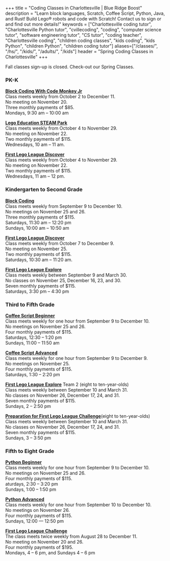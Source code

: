 +++
title = "Coding Classes in Charlottesville | Blue Ridge Boost"
description = "Learn block languages, Scratch, Coffee Script, Python, Java, and Rust! Build Lego&reg; robots and code with Scratch! Contact us to sign or and find out more details!"
keywords = ["Charlottesville coding tutor", "Charlottesville Python tutor", "cvillecoding", "coding", "computer science tutor", "software engineering tutor", "CS tutor", "coding teacher", "Charlottesville coding", "children coding classes", "kids coding", "kids Python", "children Python", "children coding tutor"]
aliases=["/classes/", "/hs/", "/kids/", "/adults/", "/kids"]
header = "Spring Coding Classes in Charlottesville"
+++


<div class="container">
    <div class="row  justify-content-center">
        <div class="col">
            <div class="vstack gap-3 px-2 pb-2 text-center">  
                <div class="px-2 darknote">
                    Fall classes sign-up is closed. Check-out our Spring Classes.
                </div>
            </div>
        </div>
    </div>
    <div class="row"> 
        <div class="col">
            <div class="container text-center">
                <div class="row">
                    <div class="col-sm">
                        <h3>PK-K</h3>
                        <p>
                        <a href="/class/coding/preschool-block-coding"><b>Block Coding With Code Monkey Jr</b></a><br>
                        Class meets weekly from October 2 to December 11. <br>
                        No meeting on November 20.<br>
                        Three monthly payments of $85.<br>
                        Mondays, 9:30 am &ndash; 10:00 am</p> 
                        <p><a href="/class/coding/steam-park"><b>Lego Education STEAM Park</b></a><br>
                        Class meets weekly from October 4 to November 29. <br>
                        No meeting on November 22.<br>
                        Two monthly payments of $115. <br>
                        Wednesdays, 10 am &ndash; 11 am.</p> 
                        <p><a href="/class/coding/fll-discover"><b>First Lego League Discover</b></a><br>
                        Class meets weekly from October 4 to November 29. <br>
                        No meeting on November 22.<br>
                        Two monthly payments of $115. <br>
                        Wednesdays, 11 am &ndash; 12 pm.</p> 
                    </div>
                    <div class="col-sm">
                        <h3>Kindergarten to Second Grade</h3>
                        <p><a href="/class/coding/kids-block-coding"><b>Block Coding</b></a><br>
                        Class meets weekly from September 9 to December 10.<br>
                        No meetings on November 25 and 26.<br>
                        Three monthly payments of $115.<br>
                        Saturdays, 11:30 am &ndash; 12:20 pm<br>
                        Sundays, 10:00 am &ndash; 10:50 am</p>
                        <a href="/class/coding/fll-discover"><b>First Lego League Discover </b></a><br>
                        Class meets weekly from October 7 to December 9. <br>
                        No meeting on November 25.<br>
                        Two monthly payments of $115. <br>
                        Saturdays, 10:30 am &ndash; 11:20 am.</p>
                        <p><a href="/class/coding/fll-explore"><b>First Lego League Explore</b></a><br>
                        Class meets weekly between September 9 and March 30.<br>
                        No classes on November 25, December 16, 23, and 30. <br>
                        Seven monthly payments of $115.<br>
                        Saturdays, 3:30 pm &ndash; 4:30 pm</p>
                    </div>
                </div>
                <div class="row">
                    <div class="col-sm">
                        <h3>Third to Fifth Grade</h3>
                            <p></p>
                            <a href="/class/coding/tweens-coffee-script"><b>Coffee Script Beginner</b></a> <br>
                            Class meets weekly for one hour from September 9 to December 10.<br>
                            No meetings on November 25 and 26.<br>
                            Four monthly payments of $115.<br>
                            Saturdays, 12:30 &ndash; 1:20 pm<br>
                            Sundays, 11:00 &ndash; 11:50 am</p>
                            <a href="/class/coding/tweens-coffee-script"><b>Coffee Script Advanced</b></a> <br>
                            Class meets weekly for one hour from September 9 to December 9.<br>
                            No meetings on November 25.<br>
                            Four monthly payments of $115.<br>
                            Saturdays, 1:30 &ndash; 2:20 pm<br> 
                            </p>
                            <p><a href="/class/coding/fll-explore"><b>First Lego League Explore</b></a> Team 2 (eight to ten-year-olds)<br>
                            Class meets weekly between September 10 and March 31.<br>
                            No classes on November 26, December 17, 24, and 31. <br>
                            Seven monthly payments of $115.<br>
                            Sundays, 2 &ndash; 2:50 pm</p>
                            <p><a href="/class/coding/fll-challenge"><b>Preparation for First Lego League Challenge</b></a>(eight to ten-year-olds)<br>
                            Class meets weekly between September 10 and March 31.<br>
                            No classes on November 26, December 17, 24, and 31. <br>
                            Seven monthly payments of $115.<br>
                            Sundays, 3 &ndash; 3:50 pm</p>
                    </div>
                    <div class="col-sm">
                        <h3>Fifth to Eight Grade</h3>
                            <p></p>
                            <a href="/class/coding/middle-school-python"><b>Python Beginner</b></a></br>
                            Class meets weekly for one hour from September 9 to December 10.<br>
                            No meetings on November 25 and 26.<br>
                            Four monthly payments of $115.<br>
                            aturdays, 2:30 &ndash; 3:20 pm<br>
                            Sundays, 1:00 &ndash; 1:50 pm<br></p>
                            <a href="/class/coding/python"><b>Python Advanced</b></a></br>
                            Class meets weekly for one hour from September 10 to December 10.<br>
                            No meetings on November 26.<br>
                            Four monthly payments of $115.<br>
                            Sundays, 12:00 &mdash; 12:50 pm</p>
                            <p><a href="/class/coding/fll-challenge"><b>First Lego League Challenge</b></a><br>
                            The class meets twice weekly from August 28 to December 11.<br>
                            No meeting on November 20 and 26.<br>
                            Four monthly payments of $195.<br>
                            Mondays, 4 &ndash; 6 pm, and Sundays 4 &ndash; 6 pm</p>
                    </div>
                </div>
            </div>
        </div>
    </div>
    <!-- <div class="row"> 
        <div class="col">
            <div class="container text-center">
                <div class="row">
                    <div class="col-sm">
                        <h3>Nine to Ten Grade</h3>
                        <p>
                        <a href=""><b>Python</b></a><br>
                            Class meets weekly for 90 minutes from October to May.<br>
                            Eight monthly payments of $195.<br>
                            Times coming soon!</p>
                        <p><a href=""><b>C++</b></a><br>
                            Class meets weekly for 90 minutes from October to May.<br>
                            Eight monthly payments of $195.<br>
                            Times coming soon!</p>
                        <p><a href=""><b>JavaScript</b></a><br>
                            Class meets weekly for 90 minutes from October to May.<br>
                            Eight monthly payments of $195.<br>
                            Times coming soon!</p>
                    </div>
                    <div class="col-sm">
                        <h3>Ten to Twelve grade</h3>
                        <p>
                        <a href=""><b>AP CSP Python</b></a><br>
                            Class meets weekly for two hours from October to April.<br>
                            Seven monthly payments of $195.<br>
                            Times coming soon!</p>
                        <p><a href=""><b>AP CS A Java</b></a><br>
                            Class meets weekly for two hours from October to April.<br>
                            Seven monthly payments of $195.<br>
                            Times coming soon!</p>
                    </div>
                </div>
            </div>
        </div>
    </div> -->
    <!-- <div class="row  justify-content-center">
        <div class="col col-md-8">
            <div class="vstack gap-3 px-2 pb-2 text-center">  
                <div class="px-2 darknote">
                    All coding classes are held at the Blue Ridge Boost office at <a href="https://www.google.com/maps/place/222+Court+Square,+Charlottesville,+VA+22902/@38.0310664,-78.4791609,17z/data=!3m1!4b1!4m5!3m4!1s0x89b38627a3559ba7:0x8f9b07d311b4dd9b!8m2!3d38.0310622!4d-78.4769669">222 Court Square, Charlottesville</a>. 
                </div>
            </div>
        </div>
    </div> -->
</div> 


